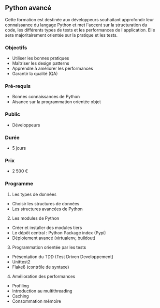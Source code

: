 ## Python avancé

Cette formation est destinée aux développeurs souhaitant approfondir leur connaissance du langage Python et met l'accent sur la structuration du code, les différents types de tests et les performances de l'application. Elle sera majoritairement orientée sur la pratique et les tests.

### Objectifs
   * Utiliser les bonnes pratiques
   * Maîtriser les design patterns
   * Apprendre à améliorer les performances
   * Garantir la qualité (QA)

### Pré-requis
   * Bonnes connaissances de Python
   * Aisance sur la programmation orientée objet

### Public
  * Développeurs

### Durée
* 5 jours

### Prix
* 2 500 €

### Programme
1. Les types de données
  * Choisir les structures de données
  * Les structures avancées de Python

2. Les modules de Python
  * Créer et installer des modules tiers
  * Le dépôt central : Python Package index (Pypi)
  * Déploiement avancé (virtualenv, buildout)

3. Programmation orientée par les tests
  * Présentation du TDD (Test Driven Developpement)
  * Unittest2
  * Flake8 (contrôle de syntaxe)

4. Amélioration des performances
  * Profiling
  * Introduction au multithreading
  * Caching
  * Consommation mémoire
